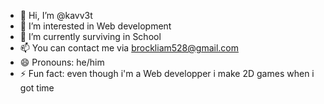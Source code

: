 - 👋 Hi, I’m @kavv3t
- 👀 I’m interested in Web development
- 🌱 I’m currently surviving in School
- 📫 You can contact me via brockliam528@gmail.com
- 😄 Pronouns: he/him
- ⚡ Fun fact: even though i'm a Web developper i make 2D games when i got time

<!---
kavv3t/kavv3t is a ✨ special ✨ repository because its `README.md` (this file) appears on your GitHub profile.
You can click the Preview link to take a look at your changes.
--->
